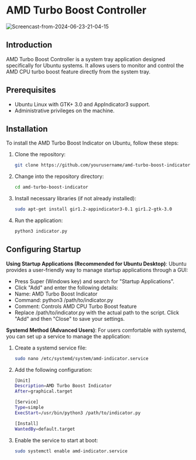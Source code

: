 # AMD Turbo Boost Controller
![Screencast-from-2024-06-23-21-04-15](https://github.com/muhammetkocak0/AMD-CPU-Boost-Controller-Ubuntu/assets/76121221/9c4c5631-a182-479c-99fc-e0d822244200)
## Introduction
AMD Turbo Boost Controller is a system tray application designed specifically for Ubuntu systems. It allows users to monitor and control the AMD CPU turbo boost feature directly from the system tray.

## Prerequisites
- Ubuntu Linux with GTK+ 3.0 and AppIndicator3 support.
- Administrative privileges on the machine.

## Installation
To install the AMD Turbo Boost Indicator on Ubuntu, follow these steps:

1. Clone the repository:
   ```bash
   git clone https://github.com/yourusername/amd-turbo-boost-indicator.git
   ```
2. Change into the repository directory:
    ```bash
    cd amd-turbo-boost-indicator
    ```
3. Install necessary libraries (if not already installed):
    ```bash
    sudo apt-get install gir1.2-appindicator3-0.1 gir1.2-gtk-3.0
    ```
4. Run the application:
    ```bash
    python3 indicator.py
    ```
## Configuring Startup
**Using Startup Applications (Recommended for Ubuntu Desktop)**: Ubuntu provides a user-friendly way to manage startup applications through a GUI:
- Press Super (Windows key) and search for "Startup Applications".
- Click "Add" and enter the following details:
- Name: AMD Turbo Boost Indicator
- Command: python3 /path/to/indicator.py
- Comment: Controls AMD CPU Turbo Boost feature
- Replace /path/to/indicator.py with the actual path to the script. Click "Add" and then "Close" to save your settings.

**Systemd Method (Advanced Users)**: For users comfortable with systemd, you can set up a service to manage the application:
1. Create a systemd service file:
    ```bash
    sudo nano /etc/systemd/system/amd-indicator.service
    ```
2. Add the following configuration:
    ```bash
    [Unit]
    Description=AMD Turbo Boost Indicator
    After=graphical.target

    [Service]
    Type=simple
    ExecStart=/usr/bin/python3 /path/to/indicator.py

    [Install]
    WantedBy=default.target
    ```
3. Enable the service to start at boot:
    ```bash
    sudo systemctl enable amd-indicator.service
    ```


